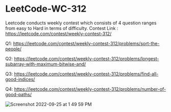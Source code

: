 # LeetCode-WC-312
Leetcode conducts weekly contest which consists of 4 question ranges from easy to Hard in terms of difficulty. 
Contest Link : https://leetcode.com/contest/weekly-contest-312/

Q1: https://leetcode.com/contest/weekly-contest-312/problems/sort-the-people/

Q2: https://leetcode.com/contest/weekly-contest-312/problems/longest-subarray-with-maximum-bitwise-and/

Q3: https://leetcode.com/contest/weekly-contest-312/problems/find-all-good-indices/

Q4: https://leetcode.com/contest/weekly-contest-312/problems/number-of-good-paths/

![Screenshot 2022-09-25 at 1 49 59 PM](https://user-images.githubusercontent.com/13681142/192134547-ea352330-6fa4-4cbf-9b59-bcb0d1d9ff3f.png)
